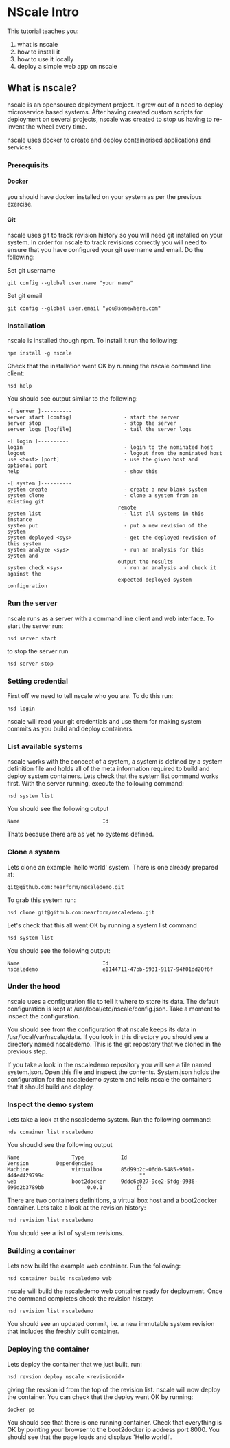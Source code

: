NScale Intro
============

This tutorial teaches you:

1. what is nscale
2. how to install it
2. how to use it locally
3. deploy a simple web app on nscale

What is nscale?
---------------
nscale is an opensource deployment project. It grew out of a need to deploy microservice based systems. After having created custom scripts for deployment on several projects, nscale was created to stop us having to re-invent the wheel every time.

nscale uses docker to create and deploy containerised applications and services.

### Prerequisits

#### Docker
you should have docker installed on your system as per the previous exercise. 

#### Git
nscale uses git to track revision history so you will need git installed on your system. In order for nscale to track revisions correctly you will need to ensure that you have configured your git username and email. Do the following:

Set git username

	git config --global user.name "your name"

Set git email

	git config --global user.email "you@somewhere.com"

### Installation
nscale is installed though npm. To install it run the following:

	npm install -g nscale

Check that the installation went OK by running the nscale command line client:

	nsd help
	
You should see output similar to the following:

	-[ server ]----------
	server start [config]                 - start the server
	server stop                           - stop the server
	server logs [logfile]                 - tail the server logs

	-[ login ]----------
	login                                 - login to the nominated host
	logout                                - logout from the nominated host
	use <host> [port]                     - use the given host and optional port
	help                                  - show this

	-[ system ]----------
	system create                         - create a new blank system
	system clone                          - clone a system from an existing git
                                        remote
	system list                           - list all systems in this instance
	system put                            - put a new revision of the system
	system deployed <sys>                 - get the deployed revision of this system
	system analyze <sys>                  - run an analysis for this system and
                                        output the results
	system check <sys>                    - run an analysis and check it against the
                                        expected deployed system configuration
 

### Run the server
nscale runs as a server with a command line client and web interface. To start the server run:

	nsd server start

to stop the server run

	nsd server stop

### Setting credential
First off we need to tell nscale who you are. To do this run:

	nsd login
	
nscale will read your git credentials and use them for making system commits as you build and deploy containers.

### List available systems
nscale works with the concept of a system, a system is defined by a system definition file and holds all of the meta information required to build and deploy system containers. Lets check that the system list command works first. With the server running, execute the following command:

	nsd system list
	
You should see the following output

	Name                           Id

Thats because there are as yet no systems defined.

### Clone a system
Lets clone an example 'hello world' system. There is one already prepared at:

	git@github.com:nearform/nscaledemo.git

To grab this system run:

	nsd clone git@github.com:nearform/nscaledemo.git

Let's check that this all went OK by running a system list command

	nsd system list

You should see the following output:

	Name                           Id
	nscaledemo                     e1144711-47bb-5931-9117-94f01dd20f6f

### Under the hood
nscale uses a configuration file to tell it where to store its data. The default configuration is kept at /usr/local/etc/nscale/config.json. Take a moment to inspect the configuration.

You should see from the configuration that nscale keeps its data in /usr/local/var/nscale/data. If you look in this directory you should see a directory named nscaledemo. This is the git repostory that we cloned in the previous step.

If you take a look in the nscaledemo repository you will see a file named system.json. Open this file and inspect the contents. System.json holds the configuration for the nscaledemo system and tells nscale the containers that it should build and deploy.

### Inspect the demo system
Lets take a look at the nscaledemo system. Run the following command:

	nds conainer list nscaledemo

You shoudld see the following output

	Name                 Type            Id                                                 	Version         Dependencies
	Machine              virtualbox      85d99b2c-06d0-5485-9501-4d4ed429799c                               ""
	web                  boot2docker     9ddc6c027-9ce2-5fdg-9936-696d2b3789bb              0.0.1           {}
	
There are two containers definitions, a virtual box host and a boot2docker container. Lets take a look at the revision history:

	nsd revision list nscaledemo

You should see a list of system revisions.

### Building a container
Lets now build the example web container. Run the following:

	nsd container build nscaledemo web

nscale will build the nscaledemo web container ready for deployment. Once the command completes check the revision history:

	nsd revision list nscaledemo

You should see an updated commit, i.e. a new immutable system revision that includes the freshly built container.

### Deploying the container
Lets deploy the container that we just built, run:

	nsd revsion deploy nscale <revisionid>

giving the revsion id from the top of the revision list. nscale will now deploy the container. You can check that the deploy went OK by running:

	docker ps

You should see that there is one running container. Check that everything is OK by pointing your browser to the boot2docker ip address port 8000. You should see that the page loads and displays 'Hello world!'.
